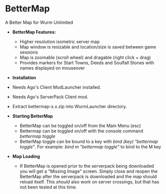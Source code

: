 # BetterMap
A Better Map for Wurm Unlimited

- **BetterMap Features:**
  - Higher resolution isometric server map
  - Map window is resizable and location/size is saved between game sessions
  - Map is zoomable (scroll wheel) and dragable (right click + drag)
  - Provides markers for Start Towns, Deeds and Soulfall Stones with names displayed on mouseover
 
 - **Installation**
  - Needs Ago's Client ModLauncher installed.
  - Needs Ago's ServerPack Client mod.
  - Extract bettermap-x.x.zip into WurmLauncher directory.

- **Starting BetterMap**
  - BetterMap can be toggled on/off from the Main Menu (esc)
  - Bettermap can be toggled  on/off with the console command _bettermap toggle_
  - BetterMap toggle can be bound to a key with _bind (key) "bettermap toggle"_. For example: _bind m "bettermap toggle"_ to bind to the M key
  
- **Map Loading**
  - If BetterMap is opened prior to the serverpack being downloaded you will get a "Missing Image" screen. Simply close and reopen the BetterMap after the serverpack is downloaded and the map should reload itself. This *should* also work on server crossings, but that has not been tested at this time.
  
